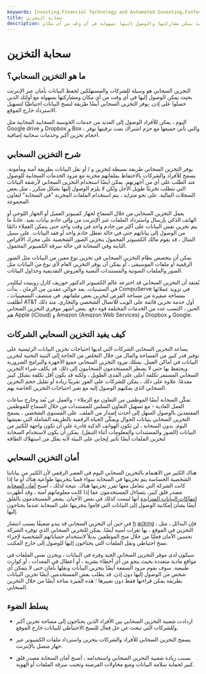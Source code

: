 ```yaml
---
keywords: Investing,Financial Technology and Automated Investing,FinTech
title: سحابة التخزين
description: التخزين السحابي هو وسيلة للشركات والمستهلكين لحفظ البيانات بأمان عبر الإنترنت بحيث يمكن مشاركتها والوصول إليها بسهولة في أي وقت من أي مكان.
---
```


# سحابة التخزين
## ما هو التخزين السحابي؟

التخزين السحابي هو وسيلة للشركات والمستهلكين لحفظ البيانات بأمان عبر الإنترنت بحيث يمكن الوصول إليها في أي وقت من أي مكان ومشاركتها بسهولة مع أولئك الذين حصلوا على إذن. يوفر التخزين السحابي أيضًا طريقة لنسخ البيانات احتياطيًا لتسهيل الاسترداد خارج الموقع.

اليوم ، يمكن للأفراد الوصول إلى العديد من خدمات الحوسبة السحابية المجانية مثل Google drive و Dropbox و Box ، والتي تأتي جميعها مع حزم اشتراك تمت ترقيتها توفر أحجام تخزين أكبر وخدمات سحابية إضافية.

## شرح التخزين السحابي

يوفر التخزين السحابي طريقة بسيطة لتخزين و / أو نقل البيانات بطريقة آمنة ومأمونة. يسمح للأفراد والشركات بالاحتفاظ بملفاتهم مخزنة مع مزود الخدمات السحابية للوصول عند الطلب على أي من أجهزتهم. يمكن أيضًا استخدام التخزين السحابي لأرشفة البيانات التي تتطلب تخزينًا طويل الأجل ولكن لا يلزم الوصول إليها بشكل متكرر ، مثل بعض السجلات المالية. على نحو متزايد ، يتم استخدام الملفات المخزنة "في السحابة" لتعاون المجموعة.

يعمل التخزين السحابي من خلال السماح لجهاز كمبيوتر العميل أو الجهاز اللوحي أو الهاتف الذكي بإرسال واسترداد الملفات عبر الإنترنت من وإلى خادم بيانات بعيد. عادةً ما يتم تخزين نفس البيانات على أكثر من خادم واحد في وقت واحد حتى يتمكن العملاء دائمًا من الوصول إلى بياناتهم حتى في حالة تعطل خادم واحد أو فقد البيانات. على سبيل المثال ، قد يقوم مالك الكمبيوتر المحمول بتخزين الصور الشخصية على محرك الأقراص الثابتة وفي السحابة في حالة سرقة الكمبيوتر المحمول.

يمكن أن يتخصص نظام التخزين السحابي في تخزين نوع معين من البيانات مثل الصور الرقمية أو ملفات الموسيقى ، أو يمكن أن يوفر التخزين العام لأي نوع من البيانات مثل الصور والملفات الصوتية والمستندات النصية والعروض التقديمية وجداول البيانات.

يُعتقد أن التخزين السحابي قد اخترعه عالم الكمبيوتر الدكتور جوزيف كارل روبنيت ليكليدر في الستينيات. بعد حوالي عقدين من الزمان ، بدأت CompuServe في تزويد عملائها بمساحة صغيرة من مساحة القرص لتخزين بعض ملفاتهم. في منتصف التسعينيات ، أطلقت AT&T أول خدمة تخزين قائمة على الويب للاتصال الشخصي والتجاري. منذ ذلك الحين ، اكتسب عدد من الخدمات المختلفة قوة دفع. بعض أشهر موفري التخزين السحابي هم Apple (iCloud) و Amazon (Amazon Web Services) و Dropbox و Google.

## كيف يفيد التخزين السحابي الشركات

يساعد التخزين السحابي الشركات التي لديها احتياجات تخزين البيانات الرئيسية على توفير قدر كبير من المساحة والمال من خلال التخلص من الحاجة إلى البنية التحتية لتخزين البيانات في أماكن العمل. يمتلك مزود التخزين السحابي جميع الأجهزة والبرامج الضرورية ويحتفظ بها حتى لا يضطر المستخدمون السحابيون إلى ذلك. قد يكلف شراء التخزين السحابي المستمر تكلفة أعلى على المدى الطويل ، ولكنه قد يكون أقل تكلفة بشكل كبير مقدمًا. علاوة على ذلك ، يمكن للشركات على الفور تقريبًا زيادة أو تقليل حجم التخزين السحابي الذي يمكنهم الوصول إليه مع تغير احتياجات التخزين الخاصة بهم.

تمكّن السحابة أيضًا الموظفين من التعاون مع الزملاء - والعمل عن بُعد وخارج ساعات العمل العادية - مع تسهيل التعاون السلس للمستندات من خلال السماح للموظفين المعتمدين بالوصول السهل إلى أحدث إصدار من الملف. على المستوى الشخصي ، يسمح التخزين السحابي ببيانات الجوال ويمكّن الحياة الرقمية بالطريقة الشاملة التي نعيشها اليوم. بدون السحابة ، لن تكون الهواتف الذكية قادرة على أن تكون واجهة للكثير من البيانات (الصور والمستندات والمعلومات أثناء التنقل). يمكن أن يكون لاستخدام السحابة لتخزين الملفات أيضًا تأثير إيجابي على البيئة لأنه يقلل من استهلاك الطاقة

## أمان التخزين السحابي

هناك الكثير من الاهتمام بالتخزين السحابي اليوم في العصر الرقمي لأن الكثير من بياناتنا الشخصية الحساسة يتم تخزينها في السحابة سواء قمنا بتخزينها طواعية هناك أو ما إذا كانت الشركة التي نتعامل معها تقرر تخزينها هناك. نتيجة لذلك ، أصبح [أمان السحابة](/cloud-security) مصدر قلق كبير. يتساءل المستخدمون عما إذا كانت معلوماتهم آمنة ، وقد أظهرت [انتهاكات البيانات المتزايدة](/data-breach) أنها ليست كذلك في بعض الأحيان. يشعر المستخدمون بالقلق أيضًا بشأن إمكانية الوصول إلى البيانات التي قاموا بتخزينها على السحابة عندما يحتاجون إليها.

في حين أن التخزين السحابي قد يبدو ضعيفًا بسبب انتشار [h](/cybersecurity) [acking](/cybersecurity) ، فإن البدائل ، مثل التخزين في الموقع ، بها ثغرات أمنية أيضًا. يمكن للتخزين السحابي الذي توفره الشركة تحسين الأمان فعليًا من خلال منح الموظفين بديلاً لاستخدام حساباتهم الشخصية لإجراء نسخ احتياطي ونقل الملفات التي يحتاجون إليها للوصول إلى خارج المكتب.

سيكون لدى موفر التخزين السحابي الجيد وفرة في البيانات ، ويخزن نفس الملفات في مواقع مادية متعددة بحيث ينجو من أي أخطاء بشرية ، أو أعطال في المعدات ، أو كوارث طبيعية. سوف يقوم مزود السمعة أيضًا بتخزين البيانات ونقلها بأمان حتى لا يتمكن أي شخص من الوصول إليها دون إذن. قد يطلب بعض المستخدمين أيضًا تخزين البيانات بطريقة يمكن قراءتها فقط دون تغييرها ؛ هذه الميزة متاحة أيضًا من خلال التخزين السحابي.

## يسلط الضوء

- ازدادت شعبية التخزين السحابي بين الأفراد الذين يحتاجون إلى مساحة تخزين أكبر وللشركات التي تبحث عن حل فعال للنسخ الاحتياطي للبيانات خارج الموقع.

- يسمح التخزين السحابي للأفراد والشركات بتخزين واسترداد ملفات الكمبيوتر عبر جهاز متصل بالإنترنت.

- بسبب زيادة شعبية التخزين السحابي واستخدامه ، أصبح أمان السحابة مصدر قلق كبير لحماية سلامة البيانات ومنع محاولات القرصنة وتجنب سرقة الملفات أو الهوية.

